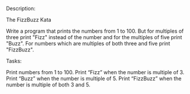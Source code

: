 Description:

The FizzBuzz Kata

Write a program that prints the numbers from 1 to 100. But for multiples of three print "Fizz" instead of the number and for the multiples of five print "Buzz". For numbers which are multiples of both three and five print "FizzBuzz".

Tasks:

Print numbers from 1 to 100.
Print “Fizz” when the number is multiple of 3.
Print “Buzz” when the number is multiple of 5.
Print “FizzBuzz” when the number is multiple of both 3 and 5.
